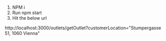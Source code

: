 1. NPM i
2. Run npm start
3. Hit the below url

http://localhost:3000/outlets/getOutlet?customerLocation="Stumpergasse 51, 1060 Vienna"
